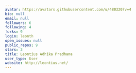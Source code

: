 ```yaml
---
avatar: https://avatars.githubusercontent.com/u/480320?v=4
bio: null
email: null
followers: 6
following: 4
forks: 9
login: leonth
open_issues: null
public_repos: 9
stars: 3
title: Leontius Adhika Pradhana
user_type: User
website: http://leontius.net/
---
```


